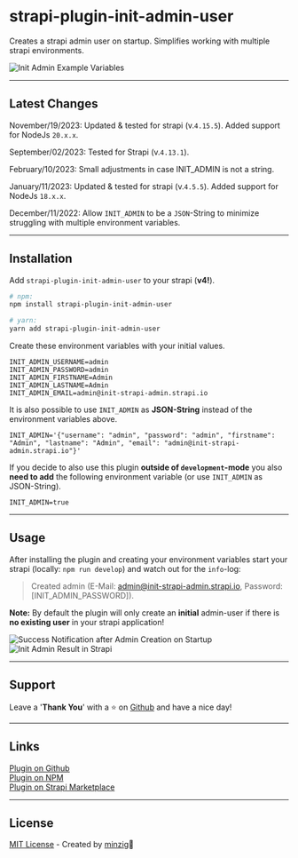 # strapi-plugin-init-admin-user

Creates a strapi admin user on startup. Simplifies working with multiple strapi environments.  

<img src="https://raw.githubusercontent.com/minzig/strapi-plugin-init-admin-user/main/public/strapi-plugin-init-admin-user-env.png" alt="Init Admin Example Variables" />

---

## Latest Changes 
November/19/2023: Updated & tested for strapi (v.`4.15.5`). Added support for NodeJs `20.x.x`.  

September/02/2023: Tested for Strapi (v.`4.13.1`).  

February/10/2023: Small adjustments in case INIT_ADMIN is not a string.

January/11/2023: Updated & tested for strapi (v.`4.5.5`). Added support for NodeJs `18.x.x`.  

December/11/2022: Allow `INIT_ADMIN` to be a `JSON`-String to minimize struggling with multiple environment variables.  

---

## Installation 
Add `strapi-plugin-init-admin-user` to your strapi (**v4!**).

```bash
# npm:
npm install strapi-plugin-init-admin-user
```

```bash
# yarn:
yarn add strapi-plugin-init-admin-user
```

Create these environment variables with your initial values.
```
INIT_ADMIN_USERNAME=admin
INIT_ADMIN_PASSWORD=admin
INIT_ADMIN_FIRSTNAME=Admin
INIT_ADMIN_LASTNAME=Admin
INIT_ADMIN_EMAIL=admin@init-strapi-admin.strapi.io
```

It is also possible to use `INIT_ADMIN` as **JSON-String** instead of the environment variables above.
```
INIT_ADMIN='{"username": "admin", "password": "admin", "firstname": "Admin", "lastname": "Admin", "email": "admin@init-strapi-admin.strapi.io"}'
```

If you decide to also use this plugin **outside of `development`-mode** you also **need to add** the following environment variable (or use `INIT_ADMIN` as JSON-String).

```
INIT_ADMIN=true
```


---
## Usage
After installing the plugin and creating your environment variables start your strapi (locally: `npm run develop`) and watch out for the `info`-log:
> Created admin (E-Mail: admin@init-strapi-admin.strapi.io, Password: [INIT_ADMIN_PASSWORD]).

**Note:** By default the plugin will only create an **initial** admin-user if there is **no existing user** in your strapi application!

<img src="https://raw.githubusercontent.com/minzig/strapi-plugin-init-admin-user/main/public/strapi-plugin-init-admin-user-infolog.png" alt="Success Notification after Admin Creation on Startup" />  

<img src="https://raw.githubusercontent.com/minzig/strapi-plugin-init-admin-user/main/public/strapi-plugin-init-admin-user-result.png" alt="Init Admin Result in Strapi" />

---
## Support
Leave a '**Thank You**' with a ⭐️ on [Github](https://github.com/minzig/strapi-plugin-init-admin-user) and have a nice day!

---
## Links
[Plugin on Github](https://github.com/minzig/strapi-plugin-init-admin-user)   
[Plugin on NPM](https://www.npmjs.com/package/strapi-plugin-init-admin-user)  
[Plugin on Strapi Marketplace](https://market.strapi.io/plugins/strapi-plugin-init-admin-user)

---
## License
[MIT License](LICENSE.md) - Created by [minzig](https://github.com/minzig)🍃




